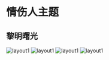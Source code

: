 # 情伤人主题

## 黎明曙光

![layout1](http://file-qiniu.dudu-lucky.com/theme/sqr_theme1/1.jpeg)
![layout1](http://file-qiniu.dudu-lucky.com/theme/sqr_theme1/2.jpeg)
![layout1](http://file-qiniu.dudu-lucky.com/theme/sqr_theme1/3.jpeg)
![layout1](http://file-qiniu.dudu-lucky.com/theme/sqr_theme1/4.jpeg)
